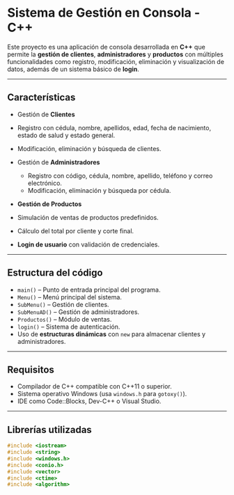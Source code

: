 # Sistema de Gestión en Consola - C++

Este proyecto es una aplicación de consola desarrollada en **C++** que permite la **gestión de clientes**, **administradores** y **productos** con múltiples funcionalidades como registro, modificación, eliminación y visualización de datos, además de un sistema básico de **login**.

---

## Características

-  Gestión de **Clientes**
  - Registro con cédula, nombre, apellidos, edad, fecha de nacimiento, estado de salud y estado general.
  - Modificación, eliminación y búsqueda de clientes.
  
- Gestión de **Administradores**
  - Registro con código, cédula, nombre, apellido, teléfono y correo electrónico.
  - Modificación, eliminación y búsqueda por cédula.
  
-  **Gestión de Productos**
  - Simulación de ventas de productos predefinidos.
  - Cálculo del total por cliente y corte final.

- **Login de usuario** con validación de credenciales.

---

## Estructura del código

- `main()` – Punto de entrada principal del programa.
- `Menu()` – Menú principal del sistema.
- `SubMenu()` – Gestión de clientes.
- `SubMenuAD()` – Gestión de administradores.
- `Productos()` – Módulo de ventas.
- `login()` – Sistema de autenticación.
- Uso de **estructuras dinámicas** con `new` para almacenar clientes y administradores.

---

## Requisitos

- Compilador de C++ compatible con C++11 o superior.
- Sistema operativo Windows (usa `windows.h` para `gotoxy()`).
- IDE como Code::Blocks, Dev-C++ o Visual Studio.

---

## Librerías utilizadas

```cpp
#include <iostream>
#include <string>
#include <windows.h>
#include <conio.h>
#include <vector>
#include <ctime>
#include <algorithm>
